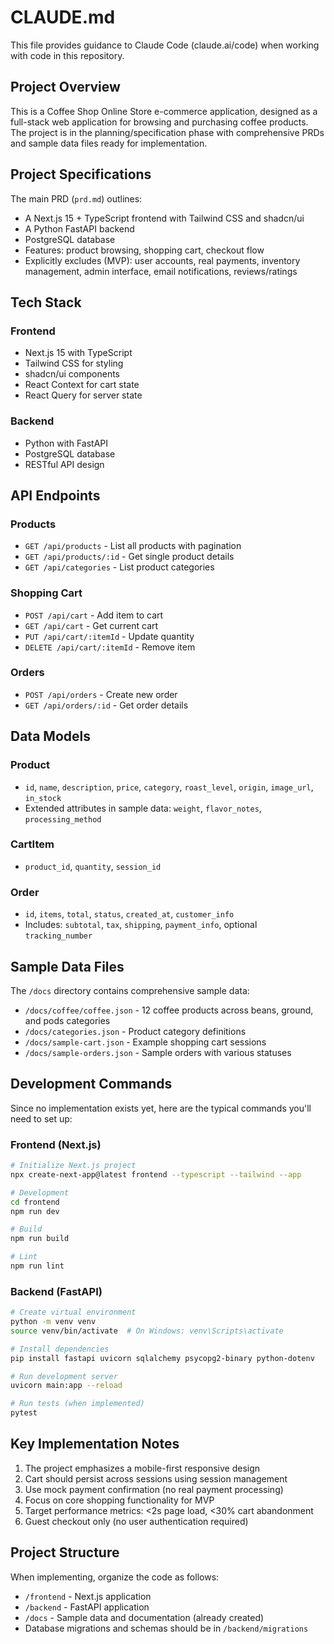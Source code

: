# CLAUDE.md

This file provides guidance to Claude Code (claude.ai/code) when working with code in this repository.

## Project Overview

This is a Coffee Shop Online Store e-commerce application, designed as a full-stack web application for browsing and purchasing coffee products. The project is in the planning/specification phase with comprehensive PRDs and sample data files ready for implementation.

## Project Specifications

The main PRD (`prd.md`) outlines:
- A Next.js 15 + TypeScript frontend with Tailwind CSS and shadcn/ui
- A Python FastAPI backend
- PostgreSQL database
- Features: product browsing, shopping cart, checkout flow
- Explicitly excludes (MVP): user accounts, real payments, inventory management, admin interface, email notifications, reviews/ratings

## Tech Stack

### Frontend
- Next.js 15 with TypeScript
- Tailwind CSS for styling
- shadcn/ui components
- React Context for cart state
- React Query for server state

### Backend
- Python with FastAPI
- PostgreSQL database
- RESTful API design

## API Endpoints

### Products
- `GET /api/products` - List all products with pagination
- `GET /api/products/:id` - Get single product details
- `GET /api/categories` - List product categories

### Shopping Cart
- `POST /api/cart` - Add item to cart
- `GET /api/cart` - Get current cart
- `PUT /api/cart/:itemId` - Update quantity
- `DELETE /api/cart/:itemId` - Remove item

### Orders
- `POST /api/orders` - Create new order
- `GET /api/orders/:id` - Get order details

## Data Models

### Product
- `id`, `name`, `description`, `price`, `category`, `roast_level`, `origin`, `image_url`, `in_stock`
- Extended attributes in sample data: `weight`, `flavor_notes`, `processing_method`

### CartItem
- `product_id`, `quantity`, `session_id`

### Order
- `id`, `items`, `total`, `status`, `created_at`, `customer_info`
- Includes: `subtotal`, `tax`, `shipping`, `payment_info`, optional `tracking_number`

## Sample Data Files

The `/docs` directory contains comprehensive sample data:
- `/docs/coffee/coffee.json` - 12 coffee products across beans, ground, and pods categories
- `/docs/categories.json` - Product category definitions
- `/docs/sample-cart.json` - Example shopping cart sessions
- `/docs/sample-orders.json` - Sample orders with various statuses

## Development Commands

Since no implementation exists yet, here are the typical commands you'll need to set up:

### Frontend (Next.js)
```bash
# Initialize Next.js project
npx create-next-app@latest frontend --typescript --tailwind --app

# Development
cd frontend
npm run dev

# Build
npm run build

# Lint
npm run lint
```

### Backend (FastAPI)
```bash
# Create virtual environment
python -m venv venv
source venv/bin/activate  # On Windows: venv\Scripts\activate

# Install dependencies
pip install fastapi uvicorn sqlalchemy psycopg2-binary python-dotenv

# Run development server
uvicorn main:app --reload

# Run tests (when implemented)
pytest
```

## Key Implementation Notes

1. The project emphasizes a mobile-first responsive design
2. Cart should persist across sessions using session management
3. Use mock payment confirmation (no real payment processing)
4. Focus on core shopping functionality for MVP
5. Target performance metrics: <2s page load, <30% cart abandonment
6. Guest checkout only (no user authentication required)

## Project Structure

When implementing, organize the code as follows:
- `/frontend` - Next.js application
- `/backend` - FastAPI application
- `/docs` - Sample data and documentation (already created)
- Database migrations and schemas should be in `/backend/migrations`